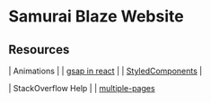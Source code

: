 # Samurai Blaze Website

## Resources
| Animations |
| [gsap in react](https://greensock.com/react) |
| [StyledComponents](https://styled-components.com/docs/basics#animations) |

| StackOverflow Help |
| [multiple-pages](https://stackoverflow.com/questions/64594130/programmatically-create-multiple-types-of-pages-in-gatsby-js)


